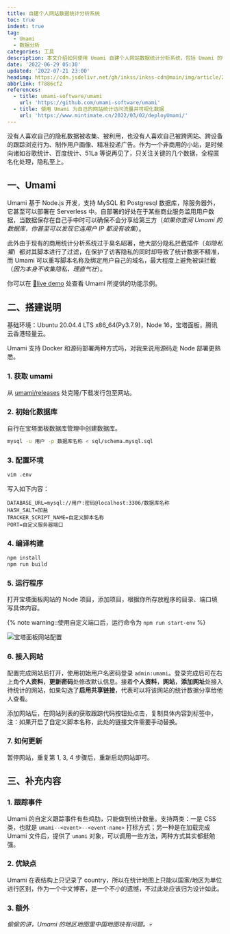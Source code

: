 ```yaml
---
title: 自建个人网站数据统计分析系统
toc: true
indent: true
tag:
  - Umami
  - 数据分析
categories: 工具
description: 本文介绍如何使用 Umami 自建个人网站数据统计分析系统，包括 Umami 的特点（隐私保护、抗拦截）、基于 Ubuntu 环境的源码部署步骤（数据库初始化、环境配置、编译运行等），以及跟踪事件、优缺点等补充内容，为替代商用统计工具提供方案。
date: '2022-06-29 05:30'
updated: '2022-07-21 23:00'
headimg: https://cdn.jsdelivr.net/gh/inkss/inkss-cdn@main/img/article/22-06@自建统计分析系统/Hexo博客封面.png
abbrlink: f7886cf2
references:
  - title: umami-software/umami 
    url: 'https://github.com/umami-software/umami'
  - title: 使用 Umami 为自己的网站统计访问流量并可视化数据 
    url: 'https://www.mintimate.cn/2022/03/02/deployUmami/'
---
```


没有人喜欢自己的隐私数据被收集、被利用，也没有人喜欢自己被跨网站、跨设备的跟踪浏览行为、制作用户画像、精准投递广告。作为一个非商用的小站，是时候向诸如谷歌统计、百度统计、51La 等说再见了，只关注关键的几个数据，全程匿名化处理，隐私至上。

## 一、Umami

Umami 基于 Node.js 开发，支持 MySQL 和 Postgresql 数据库，除服务器外，它甚至可以部署在 Serverless 中。自部署的好处在于某些商业服务滥用用户数据，当数据保存在自己手中时可以确保不会分享给第三方（*如果你查阅 Umami 的数据库，你甚至可以发现它连用户 IP 都没有收集*）。

此外由于现有的商用统计分析系统过于臭名昭著，绝大部分隐私拦截插件（*如隐私獾*）都对其脚本进行了过滤，在保护了访客隐私的同时却导致了统计数据不精准，而 Umami 可以重写脚本名称及绑定用户自己的域名，最大程度上避免被误拦截（*因为本身不收集隐私、理直气壮*）。

你可以在 [🔗live demo](https://app.umami.is/share/ISgW2qz8/flightphp.com) 处查看 Umami 所提供的功能示例。

## 二、搭建说明

基础环境：Ubuntu 20.04.4 LTS x86_64(Py3.7.9)，Node 16，宝塔面板，腾讯云香港轻量云。

Umami 支持 Docker 和源码部署两种方式吗，对我来说用源码走 Node 部署更熟悉。

### 1. 获取 umami

从 [umami/releases](https://github.com/umami-software/umami/releases) 处克隆/下载发行包至网站。

### 2. 初始化数据库

自行在宝塔面板数据库管理中创建数据库。

```bash 在 Umami 所在目录执行，导入数据库结构。
mysql -u 用户 -p 数据库名称 < sql/schema.mysql.sql
```

### 3. 配置环境

```bash 在 Umami 所在目录创建该文件。
vim .env
```

写入如下内容：

```env
DATABASE_URL=mysql://用户:密码@localhost:3306/数据库名称
HASH_SALT=加盐
TRACKER_SCRIPT_NAME=自定义脚本名称
PORT=自定义服务器端口
```

### 4. 编译构建

```bash
npm install
npm run build
```

### 5. 运行程序

打开宝塔面板网站的 Node 项目，添加项目，根据你所存放程序的目录、端口填写具体内容。

{% note warning::使用自定义端口后，运行命令为 `npm run start-env` %}

![宝塔面板网站配置](https://cdn.jsdelivr.net/gh/inkss/inkss-cdn@main/img/article/22-06@自建统计分析系统/image-20220629131802021.png)

### 6. 接入网站

配置完成网站后打开，使用初始用户名密码登录 `admin:umami`。登录完成后可在右上角**个人资料**，**更新密码**处修改默认信息。接着**个人资料**，**网站**，**添加网址**处接入待统计的网站，如果勾选了**启用共享链接**，代表可以将该网站的统计数据分享给他人查看。

添加网站后，在网站列表的获取跟踪代码按钮处点击，复制具体内容到标签中，注：如果开启了自定义脚本名称，此处的链接文件需要手动替换。

### 7. 如何更新

暂停网站，重复第 1, 3, 4 步骤后，重新启动网站即可。

## 三、补充内容

### 1. 跟踪事件

Umami 的自定义跟踪事件有些鸡肋，只能做到统计数量。支持两类：一是 CSS 类，也就是 `umami--<event>--<event-name>` 打标方式；另一种是在加载完成 Umami 文件后，提供了 `umami` 对象，可以调用一些方法，两种方式其实都挺勉强。

### 2. 优缺点

Umami 在表结构上只记录了 country，所以在统计地图上只能以国家/地区为单位进行区别，作为一个中文博客，是一个不小的遗憾，不过此处应该归为设计如此。

### 3. 额外

*偷偷的讲，Umami 的地区地图里中国地图块有问题。💀*
